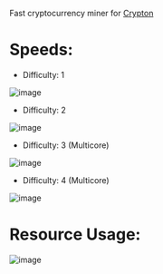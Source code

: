 Fast cryptocurrency miner for [Crypton](https://github.com/ddjerqq/Crypton)

# Speeds:
- Difficulty: 1

![image](https://github.com/ddjerqq/crypton_node/assets/57017344/ceed6873-140e-4768-b618-b309eb431d05)

- Difficulty: 2

![image](https://github.com/ddjerqq/crypton_node/assets/57017344/b46b178a-2a8a-4f1a-89ab-ab0ec32dbc74)

- Difficulty: 3 (Multicore)

![image](https://github.com/ddjerqq/crypton_node/assets/57017344/0a570689-dd06-46db-b7de-9844f2969186)

- Difficulty: 4 (Multicore)

![image](https://github.com/ddjerqq/crypton_node/assets/57017344/1f00e2fd-0bd2-4de0-a84e-c44e474100bc)

# Resource Usage:
![image](https://github.com/ddjerqq/crypton_node/assets/57017344/07aa236f-10ec-4305-a5f8-8a9eae93df89)
